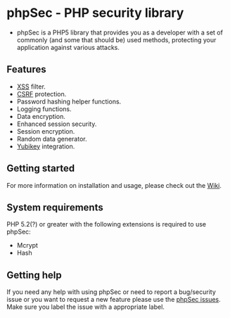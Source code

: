 phpSec - PHP security library
=============================
* phpSec is a PHP5 library that provides you as a developer with a set of
commonly (and some that should be) used methods, protecting your application
against various attacks.

Features
--------
*    [XSS][1] filter.
*    [CSRF][2] protection.
*    Password hashing helper functions.
*    Logging functions.
*    Data encryption.
*    Enhanced session security.
*    Session encryption.
*    Random data generator.
*    [Yubikey][3] integration.

Getting started
---------------
For more information on installation and usage, please check out the
[Wiki](https://github.com/xqus/phpSec/wiki/Documentation).

System requirements
-------------------
PHP 5.2(?) or greater with the following extensions is required to use phpSec:

*   Mcrypt
*   Hash


Getting help
------------
If you need any help with using phpSec or need to report a bug/security issue or you
want to request a new feature please use the [phpSec issues](https://github.com/xqus/phpSec/issues).
Make sure you label the issue with a appropriate label.

[1]:http://en.wikipedia.org/wiki/Cross-site_scripting        "Wikipedia on XSS"
[2]:http://en.wikipedia.org/wiki/Cross-site_request_forgery  "Wikipedia on CSRF"
[3]:http://yubico.com                                        "Yubikey"